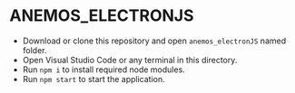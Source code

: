 # ANEMOS_ELECTRONJS
- Download or clone this repository and open `anemos_electronJS` named folder.
- Open Visual Studio Code or any terminal in this directory.
- Run `npm i` to install required node modules.
- Run `npm start` to start the application.
